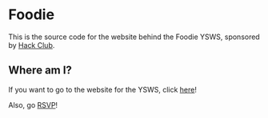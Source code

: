 # Foodie
This is the source code for the website behind the Foodie YSWS, sponsored by [Hack Club](https://hackclub.com).

## Where am I?
If you want to go to the website for the YSWS, click [here](https://foodie-ysws.vercel.app/)!

Also, go [RSVP](https://forms.fillout.com/t/w4S4daqvy4us)!
